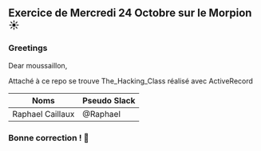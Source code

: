 ## Exercice de Mercredi 24 Octobre sur le Morpion :sunny: 
### Greetings
<p>Dear moussaillon,</p>
<p>Attaché à ce repo se trouve The_Hacking_Class réalisé avec ActiveRecord</strong></p>

Noms | Pseudo Slack
------------ | -------------
Raphael Caillaux| @Raphael

### Bonne correction ! :poop:
